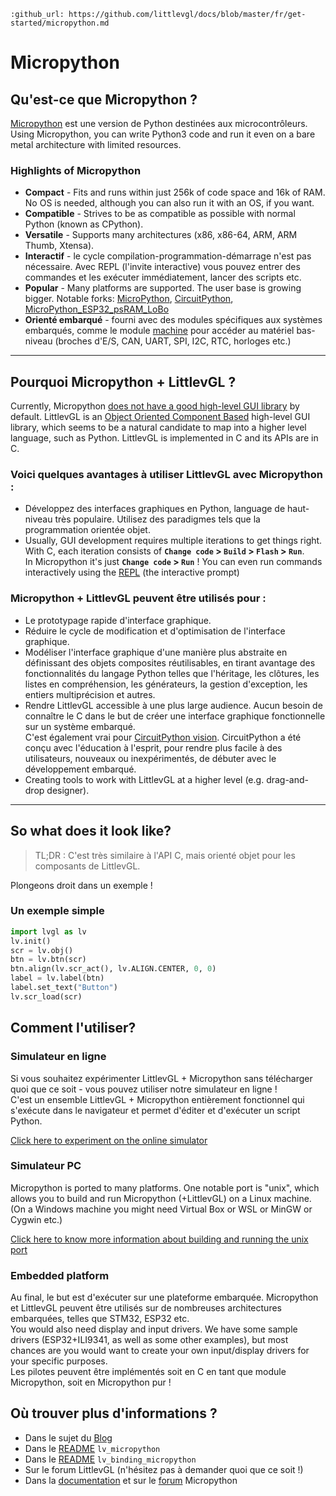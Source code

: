 ```eval_rst
:github_url: https://github.com/littlevgl/docs/blob/master/fr/get-started/micropython.md
```
# Micropython

## Qu'est-ce que Micropython ?

[Micropython](http://micropython.org/) est une version de Python destinées aux microcontrôleurs.  
Using Micropython, you can write Python3 code and run it even on a bare metal architecture with limited resources.

### Highlights of Micropython

- **Compact** - Fits and runs within just 256k of code space and 16k of RAM. No OS is needed, although you can also run it with an OS, if you want.
- **Compatible** - Strives to be as compatible as possible with normal Python (known as CPython).
- **Versatile** - Supports many architectures (x86, x86-64, ARM, ARM Thumb, Xtensa).
- **Interactif** - le cycle compilation-programmation-démarrage n'est pas nécessaire. Avec REPL (l'invite interactive) vous pouvez entrer des commandes et les exécuter immédiatement, lancer des scripts etc.
- **Popular** - Many platforms are supported. The user base is growing bigger. Notable forks: [MicroPython](https://github.com/micropython/micropython), [CircuitPython](https://github.com/adafruit/circuitpython), [MicroPython_ESP32_psRAM_LoBo](https://github.com/loboris/MicroPython_ESP32_psRAM_LoBo)
- **Orienté embarqué** - fourni avec des modules spécifiques aux systèmes embarqués, comme le module [machine](https://docs.micropython.org/en/latest/library/machine.html#classes) pour accéder au matériel bas-niveau (broches d'E/S, CAN, UART, SPI, I2C, RTC, horloges etc.)

---

## Pourquoi Micropython + LittlevGL ?

Currently, Micropython [does not have a good high-level GUI library](https://forum.micropython.org/viewtopic.php?f=18&t=5543) by default. LittlevGL is an [Object Oriented Component Based](https://blog.littlevgl.com/2018-12-13/extend-lvgl-objects) high-level GUI library, which seems to be a natural candidate to map into a higher level language, such as Python. LittlevGL is implemented in C and its APIs are in C.

### Voici quelques avantages à utiliser LittlevGL avec Micropython :

- Développez des interfaces graphiques en Python, language de haut-niveau très populaire. Utilisez des paradigmes tels que la programmation orientée objet.
- Usually, GUI development requires multiple iterations to get things right. With C, each iteration consists of **`Change code` > `Build` > `Flash` > `Run`**.  
In Micropython it's just **`Change code` > `Run`** ! You can even run commands interactively using the [REPL](https://en.wikipedia.org/wiki/Read%E2%80%93eval%E2%80%93print_loop) (the interactive prompt)

### Micropython + LittlevGL peuvent être utilisés pour :

- Le prototypage rapide d'interface graphique.  
- Réduire le cycle de modification et d'optimisation de l'interface graphique.
- Modéliser l'interface graphique d'une manière plus abstraite en définissant des objets composites réutilisables, en tirant avantage des fonctionnalités du langage Python telles que l'héritage, les clôtures, les 
listes en compréhension, les générateurs, la gestion d'exception, les entiers multiprécision et autres.
- Rendre LittlevGL accessible à une plus large audience.  Aucun besoin de connaître le C dans le but de créer une interface graphique fonctionnelle sur un système embarqué.  
C'est également vrai pour [CircuitPython vision](https://learn.adafruit.com/welcome-to-circuitpython/what-is-circuitpython). CircuitPython a été conçu avec l'éducation à l'esprit, pour rendre plus facile à des utilisateurs, nouveaux ou inexpérimentés, de débuter avec le développement embarqué.
- Creating tools to work with LittlevGL at a higher level (e.g. drag-and-drop designer).

---

## So what does it look like?

> TL;DR :
> C'est très similaire à l'API C, mais orienté objet pour les composants de LittlevGL.

Plongeons droit dans un exemple !

### Un exemple simple

```python
import lvgl as lv
lv.init()
scr = lv.obj()
btn = lv.btn(scr)
btn.align(lv.scr_act(), lv.ALIGN.CENTER, 0, 0)
label = lv.label(btn)
label.set_text("Button")
lv.scr_load(scr)
```

## Comment l'utiliser?

### Simulateur en ligne

Si vous souhaitez expérimenter LittlevGL + Micropython sans télécharger quoi que ce soit - vous pouvez utiliser notre simulateur en ligne !  
C'est un ensemble LittlevGL + Micropython entièrement fonctionnel qui s'exécute dans le navigateur et permet d'éditer et d'exécuter un script Python.

[Click here to experiment on the online simulator](https://cdn.statically.io/gh/littlevgl/lv_micropython/ef943a1ab40b32a8a77059d6e833a440446c51e8/ports/javascript/lvgl_editor.html?env=dev&script=https://raw.githubusercontent.com/littlevgl/lv_binding_micropython/dev-6.0/examples/chart_anim_example.py)

### Simulateur PC

Micropython is ported to many platforms. One notable port is "unix", which allows you to build and run Micropython (+LittlevGL) on a Linux machine. (On a Windows machine you might need Virtual Box or WSL or MinGW or Cygwin etc.)  

[Click here to know more information about building and running the unix port](https://github.com/littlevgl/lv_micropython)

### Embedded platform

Au final, le but est d'exécuter sur une plateforme embarquée.
Micropython et LittlevGL peuvent être utilisés sur de nombreuses architectures embarquées, telles que STM32, ESP32 etc.  
You would also need display and input drivers. We have some sample drivers (ESP32+ILI9341, as well as some other examples), but most chances are you would want to create your own input/display drivers for your specific purposes.  
Les pilotes peuvent être implémentés soit en C en tant que module Micropython, soit en Micropython pur !

## Où trouver plus d'informations ?

- Dans le sujet du [Blog](https://blog.littlevgl.com/2019-02-20/micropython-bindings)
- Dans le [README](https://github.com/littlevgl/lv_micropython) `lv_micropython`
- Dans le [README](https://github.com/littlevgl/lv_binding_micropython) `lv_binding_micropython`
- Sur le forum LittlevGL (n'hésitez pas à demander quoi que ce soit !)
- Dans la [documentation](http://docs.micropython.org/en/latest/) et sur le [forum](https://forum.micropython.org/) Micropython
